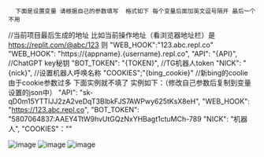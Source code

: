       下面是设置变量 请根据自己的参数填写  格式如下 每个变量后面加英文逗号隔开 最后一个不用
//当前项目最后生成的地址 比如当前操作地址（看浏览器地址栏）是 https://replit.com/@abc/123 则 "WEB_HOOK":"123.abc.repl.co"
"WEB_HOOK": "https://{appname}.{username}.repl.co",
"API": "{API}",      //ChatGPT key秘钥
"BOT_TOKEN": "{TOKEN}",   //TG机器人token
"NICK": "{nick}",     //设置机器人呼唤名称 
"COOKIES";"{bing_cookie}"  //新bing的coolie 由于cookie参数过多 下面实例就不填了 
        实例如下：（修改自己参数后复制到变量设置的json中）
"API": "sk-qD0m15YTTlJJ2zA2veDqT3BlbkFJS7AWPwy625tKsX8eH",
"WEB_HOOK": "https://123.abc.repl.co",
"BOT_TOKEN": "5807064837:AAEY4TtW9hvUtGQzNxYHBagt1ctuMCh-789
"NICK": "机器人",
"COOKIES"：""


![image](https://user-images.githubusercontent.com/128985777/229416702-6cbeaf5c-d692-4ef6-9c7c-46ff7700300e.png)
![image](https://user-images.githubusercontent.com/128985777/229416720-990028d7-6249-43c7-b203-521636b2bb89.png)
![image](https://user-images.githubusercontent.com/128985777/229416735-20500d2f-6a6c-486a-bcb2-1ab7912b4b86.png)

